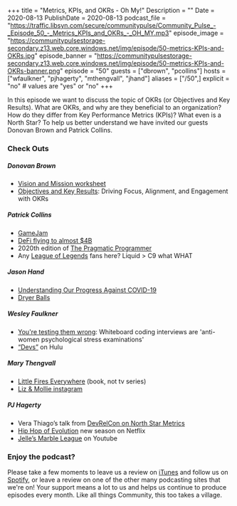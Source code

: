 +++
title = "Metrics, KPIs, and OKRs - Oh My!"
Description = ""
Date = 2020-08-13
PublishDate = 2020-08-13
podcast_file = "https://traffic.libsyn.com/secure/communitypulse/Community_Pulse_-_Episode_50_-_Metrics_KPIs_and_OKRs_-_OH_MY.mp3"
episode_image = "https://communitypulsestorage-secondary.z13.web.core.windows.net/img/episode/50-metrics-KPIs-and-OKRs.jpg"
episode_banner = "https://communitypulsestorage-secondary.z13.web.core.windows.net/img/episode/50-metrics-KPIs-and-OKRs-banner.png"
episode = "50"
guests = ["dbrown", "pcollins"]
hosts = ["wfaulkner", "pjhagerty", "mthengvall", "jhand"]
aliases = ["/50",]
explicit = "no" # values are "yes" or "no"
+++

In this episode we want to discuss the topic of OKRs (or Objectives and Key Results). What are OKRs, and why are they beneficial to an organization? How do they differ from Key Performance Metrics (KPIs)? What even is a North Star? To help us better understand we have invited our guests Donovan Brown and Patrick Collins. 

### Check Outs

##### Donovan Brown
* [Vision and Mission worksheet](https://documentcloud.adobe.com/link/review?uri=urn:aaid:scds:US:ac5bd009-dbf3-4a22-9d34-a94e5b2b8a31)
* [Objectives and Key Results](https://www.amazon.com/dp/B07VP5XYTL/ref=cm_sw_em_r_mt_dp_U_IxfiFbT5ENDYV): Driving Focus, Alignment, and Engagement with OKRs 

##### Patrick Collins
* [GameJam](https://www.coloradolottery.com/news/detail/lottery-to-co-host-gamejam-hackathon/700/)
* [DeFi flying to almost $4B](https://defipulse.com/)
* 2020th edition of [The Pragmatic Programmer](https://www.amazon.com/Pragmatic-Programmer-journey-mastery-Anniversary/dp/0135957052) 
* Any [League of Legends](https://www.youtube.com/watch?v=g0MRB4sHFFg) fans here? Liquid > C9 what WHAT


##### Jason Hand
* [Understanding Our Progress Against COVID-19](https://www.microsoft.com/en-us/ai/ai-for-health-covid-data)
* [Dryer Balls](https://www.amazon.com/All-Natural-Wool-Dryer-Balls/dp/B07C7M74BF/ref=sr_1_2_sspa?dchild=1&keywords=dryer+balls&qid=1595964286&sr=8-2-spons&psc=1&spLa=ZW5jcnlwdGVkUXVhbGlmaWVyPUEzTkNKWDFNWFdVWlE3JmVuY3J5cHRlZElkPUEwMjA3MDk1UkhNMENOU0tGTUYyJmVuY3J5cHRlZEFkSWQ9QTA1Njg2NjczREc3UTRXRk02WkZBJndpZGdldE5hbWU9c3BfYXRmJmFjdGlvbj1jbGlja1JlZGlyZWN0JmRvTm90TG9nQ2xpY2s9dHJ1ZQ==)


##### Wesley Faulkner
* [You're testing them wrong](https://www.theregister.com/2020/07/15/it_hiring_whiteboard/): Whiteboard coding interviews are 'anti-women psychological stress examinations'
* [“Devs”](https://www.fxnetworks.com/shows/devs) on Hulu


##### Mary Thengvall
* [Little Fires Everywhere](https://amzn.to/2Whq2TC) (book, not tv series) 
* [Liz & Mollie instagram](https://www.instagram.com/lizandmollie/?hl=en)


##### PJ Hagerty
* Vera Thiago’s talk from [DevRelCon on North Star Metrics](https://noti.st/veratiago/KGcdUc/north-star-metrics-okrs-to-show-devrel-value-and-get-focus)
* [Hip Hop of Evolution](https://www.netflix.com/title/80141782) new season on Netflix
* [Jelle’s Marble League](https://www.youtube.com/channel/UCYJdpnjuSWVOLgGT9fIzL0g) on Youtube 


### Enjoy the podcast?
Please take a few moments to leave us a review on [iTunes](https://itunes.apple.com/us/podcast/community-pulse/id1218368182?mt=2) and follow us on [Spotify](https://open.spotify.com/show/3I7g5WfMSgpWu38zZMjet?si=565TMb81SaWwrJYbAIeOxQ), or leave a review on one of the other many podcasting sites that we're on! Your support means a lot to us and helps us continue to produce episodes every month. Like all things Community, this too takes a village.
